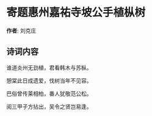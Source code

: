 # 寄题惠州嘉祐寺坡公手植枞树

**作者**: 刘克庄

## 诗词内容

谁道炎州无劲植，君看韩木与苏枞。

憩棠此日成遗爱，伐树当年不见容。

巴俗曾传莱相柏，番人犹敬范公松。

阅三甲子方拈出，吴令之贤岂易逢。

